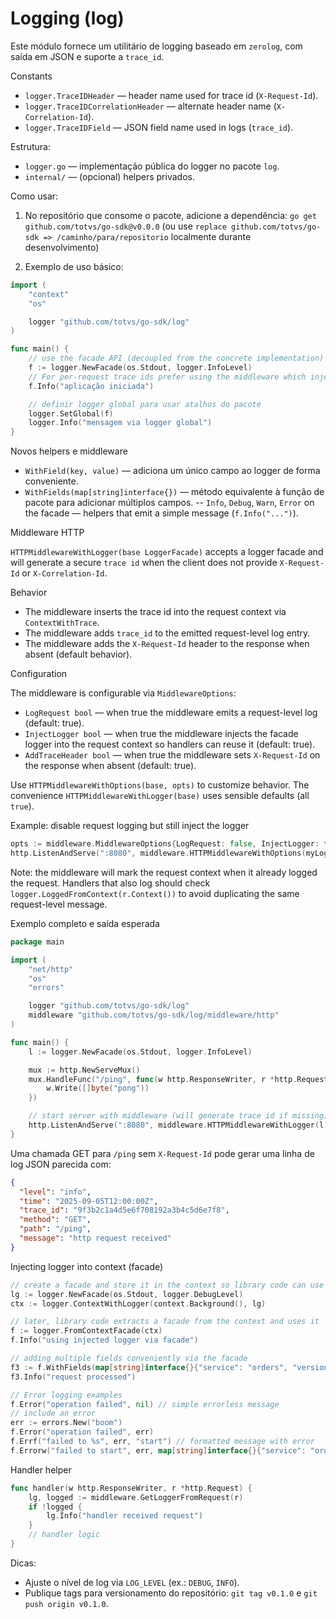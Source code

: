 # Logging (log)

Este módulo fornece um utilitário de logging baseado em `zerolog`, com saída em JSON e suporte a `trace_id`.

Constants

- `logger.TraceIDHeader` — header name used for trace id (`X-Request-Id`).
- `logger.TraceIDCorrelationHeader` — alternate header name (`X-Correlation-Id`).
- `logger.TraceIDField` — JSON field name used in logs (`trace_id`).

Estrutura:
- `logger.go` — implementação pública do logger no pacote `log`.
- `internal/` — (opcional) helpers privados.


Como usar:

1. No repositório que consome o pacote, adicione a dependência:
   `go get github.com/totvs/go-sdk@v0.0.0` (ou use `replace github.com/totvs/go-sdk => /caminho/para/repositorio` localmente durante desenvolvimento)

2. Exemplo de uso básico:

```go
import (
    "context"
    "os"

    logger "github.com/totvs/go-sdk/log"
)

func main() {
    // use the facade API (decoupled from the concrete implementation)
    f := logger.NewFacade(os.Stdout, logger.InfoLevel)
    // For per-request trace ids prefer using the middleware which injects the trace into the logger.
    f.Info("aplicação iniciada")

    // definir logger global para usar atalhos do pacote
    logger.SetGlobal(f)
    logger.Info("mensagem via logger global")
}
```

Novos helpers e middleware

- `WithField(key, value)` — adiciona um único campo ao logger de forma conveniente.
- `WithFields(map[string]interface{})` — método equivalente à função de pacote para adicionar múltiplos campos.
-- `Info`, `Debug`, `Warn`, `Error` on the facade — helpers that emit a simple message (`f.Info("...")`).

Middleware HTTP

`HTTPMiddlewareWithLogger(base LoggerFacade)` accepts a logger facade and will generate a secure `trace id` when
the client does not provide `X-Request-Id` or `X-Correlation-Id`.

Behavior

- The middleware inserts the trace id into the request context via `ContextWithTrace`.
- The middleware adds `trace_id` to the emitted request-level log entry.
- The middleware adds the `X-Request-Id` header to the response when absent (default behavior).

Configuration

The middleware is configurable via `MiddlewareOptions`:

- `LogRequest bool` — when true the middleware emits a request-level log (default: true).
- `InjectLogger bool` — when true the middleware injects the facade logger into the request context so handlers can reuse it (default: true).
- `AddTraceHeader bool` — when true the middleware sets `X-Request-Id` on the response when absent (default: true).

Use `HTTPMiddlewareWithOptions(base, opts)` to customize behavior. The convenience
`HTTPMiddlewareWithLogger(base)` uses sensible defaults (all `true`).

Example: disable request logging but still inject the logger

```go
opts := middleware.MiddlewareOptions{LogRequest: false, InjectLogger: true, AddTraceHeader: true}
http.ListenAndServe(":8080", middleware.HTTPMiddlewareWithOptions(myLogger, opts)(mux))
```

Note: the middleware will mark the request context when it already logged the request. Handlers that also log
should check `logger.LoggedFromContext(r.Context())` to avoid duplicating the same request-level message.

Exemplo completo e saída esperada

```go
package main

import (
    "net/http"
    "os"
    "errors"

    logger "github.com/totvs/go-sdk/log"
    middleware "github.com/totvs/go-sdk/log/middleware/http"
)

func main() {
    l := logger.NewFacade(os.Stdout, logger.InfoLevel)

    mux := http.NewServeMux()
    mux.HandleFunc("/ping", func(w http.ResponseWriter, r *http.Request) {
        w.Write([]byte("pong"))
    })

    // start server with middleware (will generate trace id if missing)
    http.ListenAndServe(":8080", middleware.HTTPMiddlewareWithLogger(l)(mux))
}
```

Uma chamada GET para `/ping` sem `X-Request-Id` pode gerar uma linha de log JSON parecida com:

```json
{
  "level": "info",
  "time": "2025-09-05T12:00:00Z",
  "trace_id": "9f3b2c1a4d5e6f708192a3b4c5d6e7f8",
  "method": "GET",
  "path": "/ping",
  "message": "http request received"
}
```

Injecting logger into context (facade)

```go
// create a facade and store it in the context so library code can use it
lg := logger.NewFacade(os.Stdout, logger.DebugLevel)
ctx := logger.ContextWithLogger(context.Background(), lg)

// later, library code extracts a facade from the context and uses it
f := logger.FromContextFacade(ctx)
f.Info("using injected logger via facade")

// adding multiple fields conveniently via the facade
f3 := f.WithFields(map[string]interface{}{"service": "orders", "version": 3})
f3.Info("request processed")

// Error logging examples
f.Error("operation failed", nil) // simple errorless message
// include an error
err := errors.New("boom")
f.Error("operation failed", err)
f.Errf("failed to %s", err, "start") // formatted message with error
f.Errorw("failed to start", err, map[string]interface{}{"service": "orders"}) // error + fields
```

Handler helper

```go
func handler(w http.ResponseWriter, r *http.Request) {
    lg, logged := middleware.GetLoggerFromRequest(r)
    if !logged {
        lg.Info("handler received request")
    }
    // handler logic
}
```

<!-- exemplo executável removido -->

Dicas:
- Ajuste o nível de log via `LOG_LEVEL` (ex.: `DEBUG`, `INFO`).
- Publique tags para versionamento do repositório: `git tag v0.1.0` e `git push origin v0.1.0`.
